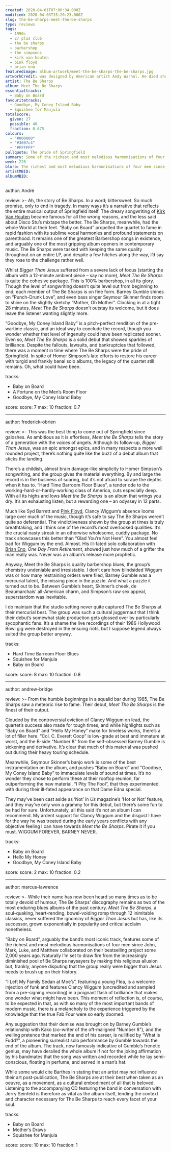 ```yaml
---
created: 2020-04-01T07:00:34.000Z
modified: 2020-04-03T15:20:23.000Z
slug: the-be-sharps-meet-the-be-sharps
type: reviews
tags:
  - 1990s
  - 27 plus club
  - the be sharps
  - barbershop
  - the simpsons
  - kirk van houten
  - pink floyd
  - brian eno
featuredimage: album-artwork/meet-the-be-sharps-the-be-sharps.jpg
artworkCredit: was designed by American artist Andy Warhol. He died shortly after, saying he had ‘nothing left to live for.’
artist: The Be Sharps
album: Meet The Be Sharps
essentialtracks:
  - Baby on Board
favouritetracks:
  - Goodbye, My Coney Island Baby
  - Squishee for Manjula
totalscore:
  given: 27
  possible: 40
  fraction: 0.675
colours:
  - "#000000"
  - "#3697c4"
  - "#FFFFFF"
pullquote: The pride of Springfield
summary: Some of the richest and most melodious harmonisations of four men since John, Mark, Luke, and Matthew collaborated on their bestselling project some 2,000 years ago.
week: 226
blurb: The richest and most melodious harmonisations of four men since John, Mark, Luke, and Matthew collaborated on their bestselling project 2,000 years ago.
artistMBID: 
albumMBID:
---
```

author: André

review: >-
  Ah, the story of Be Sharps. In a word; bittersweet. So much promise, only to end in tragedy. In many ways it’s a narrative that reflects the entire musical output of Springfield itself. The dreary songwriting of [Kirk Van Houten](/reviews/kirk-van-houten-can-i-borrow-a-feeling/) became famous for all the wrong reasons, and the less said about Disco Stu’s mixtape the better. The Be Sharps, meanwhile, had the whole World at their feet. “Baby on Board” propelled the quartet to fame in rapid fashion with its sublime vocal harmonies and profound statements on parenthood. It remains one of the greatest Barbershop songs in existence, and arguably one of the most gripping album openers in contemporary music. The Be Sharps were tasked with keeping the same quality throughout on an entire LP, and despite a few hitches along the way, I’d say they rose to the challenge rather well.

  Whilst *Bigger Than Jesus* suffered from a severe lack of focus (starting the album with a 12-minute ambient piece – say no more), *Meet The Be Sharps* is quite the cohesive package. This is 100% barbershop, in all its glory. Though the level of songwriting doesn’t quite level out from beginning to end, each member of The Be Sharps is on fine form. Barney Gumble shines on “Punch-Drunk Love”, and even bass singer Seymour Skinner finds room to shine on the slightly sketchy “Mother, Oh Mother”. Clocking in at a tight 28 minutes, *Meet The Be Sharps* doesn’t outstay its welcome, but it does leave the listener wanting slightly more.

  “Goodbye, My Coney Island Baby” is a pitch-perfect rendition of the pre-wartime classic, and an ideal way to conclude the record, though you wonder whether that level of ingenuity could have been replicated sooner. Even so, *Meet The Be Sharps* is a solid debut that showed sparkles of brilliance. Despite the fallouts, lawsuits, and bankruptcies that followed, there was a moment in time where The Be Sharps were the pride of Springfield. In spite of Homer Simpson’s late efforts to restore his career with turgid and frankly banal solo albums, the legacy of the quartet still remains. Oh, what could have been.

tracks:
  - Baby on Board
  - ­­A Fortune on the Men’s Room Floor
  - ­­Goodbye, My Coney Island Baby

score:
  score: 7
  max: 10
  fraction: 0.7

---
author: frederick-obrien

review: >-
  This was the best thing to come out of Springfield since galoshes. As ambitious as it is effortless, *Meet the Be Sharps* tells the story of a generation with the voices of angels. Although its follow-up, *Bigger Than Jesus*, was an epic amongst epics, and in many respects a more well rounded project, there’s nothing quite like the buzz of a debut album that sticks the landing.

  There’s a childish, almost brain damage-like simplicity to Homer Simpson’s songwriting, and the group gives the material everything. By and large the record is in the business of soaring, but it’s not afraid to scrape the depths when it has to. “Hard Time Barroom Floor Blues”, a tender ode to the working-hard-or-hardly-working class of America, cuts especially deep. With all its highs and lows *Meet the Be Sharps* is an album that wrings you dry. It’s an exhausting listen, but a rewarding one – an odyssey in 12 parts.

  Much like Syd Barrett and [Pink Floyd](/reviews/pink-floyd-the-dark-side-of-the-moon/), Clancy Wiggum’s absence looms large over much of the music, though it’s safe to say The Be Sharps weren’t quite so deferential. The vindictiveness shown by the group at times is truly breathtaking, and I think one of the record’s most overlooked qualities. It’s the crucial nasty streak in an otherwise wholesome, cuddly package. No track showcases this better than “Glad You’re Not Here”. You almost feel bad for Wiggum by the end. Almost. His ill-fated solo collaboration with [Brian Eno](/reviews/brian-eno-ambient-1-music-for-airports/), *One Day From Retirement*, showed just how much of a grifter the man really was. Never was an album’s release more prophetic.

  Anyway, Meet the Be Sharps is quality barbershop blues, the group’s chemistry undeniable and irresistable. I don’t care how blindsided Wiggum was or how many restraining orders were filed, Barney Gumble was a mercurial talent, the missing piece in the puzzle. And what a puzzle it turned out to be. Between Gumble’s heart, Skinner’s cheek, de Beaumarchais’ all-American charm, and Simpson’s raw sex appeal, superstardom was inevitable.

  I do maintain that the studio setting never quite captured The Be Sharps at their mercurial best. The group was such a cultural juggernaut that I think their debut’s somewhat stale production gets glossed over by particularly sycophantic fans. It’s a shame the live recordings of their 1986 Hollywood Bowl gig were destroyed in the ensuing riots, but I suppose legend always suited the group better anyway.

tracks:
  - Hard Time Barroom Floor Blues
  - ­­Squishee for Manjula
  - ­­Baby on Board

score:
  score: 8
  max: 10
  fraction: 0.8

---
author: andrew-bridge

review: >-
  From the humble beginnings in a squalid bar during 1985, The Be Sharps saw a meteoric rise to fame. Their debut, *Meet The Be Sharps* is the finest of their output.

  Clouded by the controversial eviction of Clancy Wiggum on lead, the quartet’s success also made for tough times, and while highlights such as “Baby on Board” and “Hello My Honey” make for timeless works, there’s a lot of filler here. “Col. C. Everett Coop” is low-grade at best and immature at worst, and the B-side “Number 8” from the self-obsessed Barney Gumble is sickening and derivative. It’s clear that much of this material was pushed out during their heavy touring schedule.

  Meanwhile, Seymour Skinner’s banjo work is some of the best instrumentation on the album, and pushes “Baby on Board” and “Goodbye, My Coney Island Baby” to immaculate levels of sound at times. It’s no wonder they chose to perform these at their rooftop reunion, far outperforming the new material, “I Pity The Fool”, that they experimented with during their ill-fated appearance on that Dame Edna special.

  They may’ve been cast aside as ‘Not’ in *Us* magazine’s ‘Hot or Not’ feature, and they may’ve only won a grammy for this debut, but there’s some fun to be had for sure. Unfortunately, all this said it’s not an album I can recommend. My ardent support for Clancy Wiggum and the disgust I have for the way he was treated during the early years conflicts with any objective feeling I can have towards *Meet the Be Sharps*. Pirate it if you must. WIGGUM FOREVER, BARNEY NEVER.

tracks:
  - Baby on Board
  - ­­Hello My Honey
  - ­­Goodbye, My Coney Island Baby

score:
  score: 2
  max: 10
  fraction: 0.2

---
author: marcus-lawrence

review: >-
  While their name has now been heard so many times as to be totally devoid of humour, The Be Sharps’ discography remains as two of the most enduring blues albums of the past century. *Meet The Be Sharps*, a soul-quaking, heart-rending, bowel-voiding romp through 12 inimitable classics, never suffered the ignominy of *Bigger Than Jesus* but has, like its successor, grown exponentially in popularity and critical acclaim nonetheless.

  “Baby on Board”, arguably the band’s most iconic track, features some of the richest and most melodious harmonisations of four men since John, Mark, Luke, and Matthew collaborated on their bestselling project some 2,000 years ago. Naturally I’m set to draw fire from the increasingly diminished pool of Be Sharps naysayers by making this religious allusion but, frankly, anyone disputing that the group really were bigger than Jesus needs to brush up on their history.

  “I Left My Family Sedan at Moe’s”, featuring a young Flea, is a welcome injection of funk and features Clancy Wiggum (uncredited and sampled from a pre-signing recording) in a poignant flash of brilliance that makes one wonder what might have been. This moment of reflection is, of course, to be expected in that, as with so many of the most important bands of modern music, there is a melancholy to the experience triggered by the knowledge that the true Fab Four were so early doomed.

  Any suggestion that their demise was brought on by Barney Gumble’s relationship with Kako (co-writer of the oft-maligned “Number 8”), and the welling pretence that marked the end of his career, is nullified by “What is Fudd?”, a pioneering surrealist solo performance by Gumble towards the end of the album. The track, now famously indicative of Gumble’s frenetic genius, may have derailed the whole album if not for the joking affirmation by his bandmates that the song was written and recorded while he lay semi-conscious, floating in perfume, and served in a man’s hat.

  While some would cite Barthes in stating that an artist may not influence their art post-publication, The Be Sharps are at their best when taken as an oeuvre, as a movement, as a cultural embodiment of all that is beloved. Listening to the accompanying CD featuring the band in conversation with Jerry Seinfeld is therefore as vital as the album itself, lending the context and character necessary for The Be Sharps to reach every facet of your soul.

tracks:
  - Baby on Board
  - ­­Mother’s Draws
  - ­­Squishee for Manjula

score:
  score: 10
  max: 10
  fraction: 1
